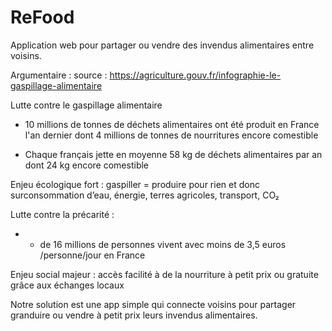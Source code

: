 # ReFood
Application web pour partager ou vendre des invendus alimentaires entre voisins.


Argumentaire :
source : https://agriculture.gouv.fr/infographie-le-gaspillage-alimentaire

Lutte contre le gaspillage alimentaire

- 10 millions de tonnes de déchets alimentaires ont été produit en France l'an dernier dont 4 millions de tonnes de nourritures encore comestible

- Chaque français jette en moyenne 58 kg de déchets alimentaires par an dont 24 kg encore comestible

Enjeu écologique fort : gaspiller = produire pour rien et donc surconsommation d’eau, énergie, terres agricoles, transport, CO₂

Lutte contre la précarité : 

- + de 16 millions de personnes vivent avec moins de 3,5 euros /personne/jour en France

Enjeu social majeur : accès facilité à de la nourriture à petit prix ou gratuite grâce aux échanges locaux

Notre solution est une app simple qui connecte voisins pour partager granduire ou vendre à petit prix leurs invendus alimentaires.


